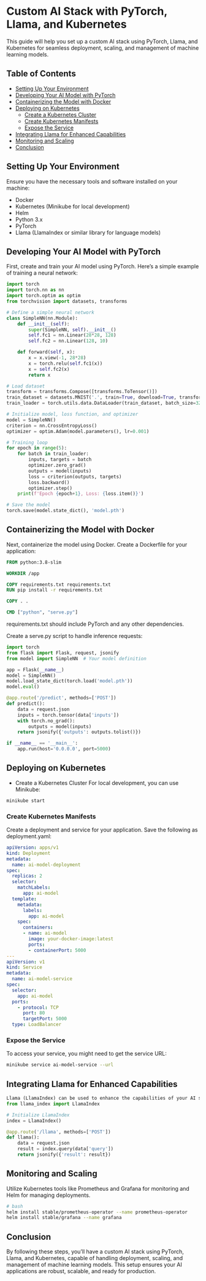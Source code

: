 # Custom AI Stack with PyTorch, Llama, and Kubernetes

This guide will help you set up a custom AI stack using PyTorch, Llama, and Kubernetes for seamless deployment, scaling, and management of machine learning models.

## Table of Contents
- [Setting Up Your Environment](#setting-up-your-environment)
- [Developing Your AI Model with PyTorch](#developing-your-ai-model-with-pytorch)
- [Containerizing the Model with Docker](#containerizing-the-model-with-docker)
- [Deploying on Kubernetes](#deploying-on-kubernetes)
  - [Create a Kubernetes Cluster](*create-a-kubernetes-cluster)
  - [Create Kubernetes Manifests](#create-kubernetes-manifests)
  - [Expose the Service](#expose-the-service)
- [Integrating Llama for Enhanced Capabilities](#integrating-llama-for-enhanced-capabilities)
- [Monitoring and Scaling](#monitoring-and-scaling)
- [Conclusion](#conclusion)

## Setting Up Your Environment

Ensure you have the necessary tools and software installed on your machine:
- Docker
- Kubernetes (Minikube for local development)
- Helm
- Python 3.x
- PyTorch
- Llama (LlamaIndex or similar library for language models)

## Developing Your AI Model with PyTorch

First, create and train your AI model using PyTorch. Here’s a simple example of training a neural network:

```python
import torch
import torch.nn as nn
import torch.optim as optim
from torchvision import datasets, transforms

# Define a simple neural network
class SimpleNN(nn.Module):
    def __init__(self):
        super(SimpleNN, self).__init__()
        self.fc1 = nn.Linear(28*28, 128)
        self.fc2 = nn.Linear(128, 10)

    def forward(self, x):
        x = x.view(-1, 28*28)
        x = torch.relu(self.fc1(x))
        x = self.fc2(x)
        return x

# Load dataset
transform = transforms.Compose([transforms.ToTensor()])
train_dataset = datasets.MNIST('.', train=True, download=True, transform=transform)
train_loader = torch.utils.data.DataLoader(train_dataset, batch_size=32, shuffle=True)

# Initialize model, loss function, and optimizer
model = SimpleNN()
criterion = nn.CrossEntropyLoss()
optimizer = optim.Adam(model.parameters(), lr=0.001)

# Training loop
for epoch in range(5):
    for batch in train_loader:
        inputs, targets = batch
        optimizer.zero_grad()
        outputs = model(inputs)
        loss = criterion(outputs, targets)
        loss.backward()
        optimizer.step()
    print(f'Epoch {epoch+1}, Loss: {loss.item()}')

# Save the model
torch.save(model.state_dict(), 'model.pth')
```
## Containerizing the Model with Docker
Next, containerize the model using Docker. Create a Dockerfile for your application:
```Dockerfile
FROM python:3.8-slim

WORKDIR /app

COPY requirements.txt requirements.txt
RUN pip install -r requirements.txt

COPY . .

CMD ["python", "serve.py"]
```
requirements.txt should include PyTorch and any other dependencies.

Create a serve.py script to handle inference requests:
```python
import torch
from flask import Flask, request, jsonify
from model import SimpleNN  # Your model definition

app = Flask(__name__)
model = SimpleNN()
model.load_state_dict(torch.load('model.pth'))
model.eval()

@app.route('/predict', methods=['POST'])
def predict():
    data = request.json
    inputs = torch.tensor(data['inputs'])
    with torch.no_grad():
        outputs = model(inputs)
    return jsonify({'outputs': outputs.tolist()})

if __name__ == '__main__':
    app.run(host='0.0.0.0', port=5000)
```
## Deploying on Kubernetes
  * Create a Kubernetes Cluster
  For local development, you can use Minikube:
  ```bash
  minikube start
  ```
  ### Create Kubernetes Manifests
  Create a deployment and service for your application. Save the following as deployment.yaml:
  ```yaml
  apiVersion: apps/v1
  kind: Deployment
  metadata:
    name: ai-model-deployment
  spec:
    replicas: 2
    selector:
      matchLabels:
        app: ai-model
    template:
      metadata:
        labels:
          app: ai-model
      spec:
        containers:
        - name: ai-model
          image: your-docker-image:latest
          ports:
          - containerPort: 5000
  ---
  apiVersion: v1
  kind: Service
  metadata:
    name: ai-model-service
  spec:
    selector:
      app: ai-model
    ports:
      - protocol: TCP
        port: 80
        targetPort: 5000
    type: LoadBalancer
  ```
  ### Expose the Service
  To access your service, you might need to get the service URL:
  ```bash
  minikube service ai-model-service --url
  ```
## Integrating Llama for Enhanced Capabilities
```python
Llama (LlamaIndex) can be used to enhance the capabilities of your AI stack. Integrate it within your Flask app or create a separate microservice for Llama functionalities.
from llama_index import LlamaIndex

# Initialize LlamaIndex
index = LlamaIndex()

@app.route('/llama', methods=['POST'])
def llama():
    data = request.json
    result = index.query(data['query'])
    return jsonify({'result': result})
```
## Monitoring and Scaling
Utilize Kubernetes tools like Prometheus and Grafana for monitoring and Helm for managing deployments.
```bash
# bash
helm install stable/prometheus-operator --name prometheus-operator
helm install stable/grafana --name grafana
```
## Conclusion
By following these steps, you’ll have a custom AI stack using PyTorch, Llama, and Kubernetes, capable of handling deployment, scaling, and management of machine learning models. This setup ensures your AI applications are robust, scalable, and ready for production.



